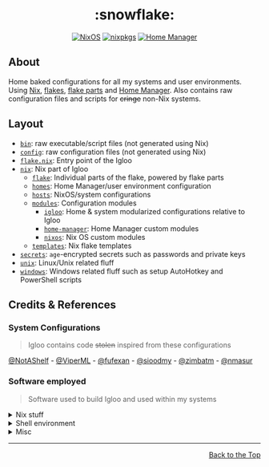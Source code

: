 <!-- markdownlint-disable -->
<!-- editorconfig-checker-disable -->

<h1 align="center">:snowflake:</h1>

<p align="center">
  <a href="https://nixos.wiki/wiki/NixOS"
    ><img
      src="https://img.shields.io/badge/NixOS-24.05-5277c3?logo=nixos&logoColor=white"
      alt="NixOS"
  /></a>
  <a href="https://github.com/NixOS/nixpkgs"
    ><img
      src="https://img.shields.io/badge/nixpkgs-unstable-5277c3?logo=nixos&logoColor=white"
      alt="nixpkgs"
  /></a>
  <a href="https://nixos.wiki/wiki/Home_Manager"
    ><img
      src="https://img.shields.io/badge/Home%20Manager-24.05-5277c3?logo=nixos&logoColor=white"
      alt="Home Manager"
  /></a>
</p>

<!-- editorconfig-checker-enable -->

## About

Home baked configurations for all my systems and user environments.
Using [Nix], [flakes], [flake parts] and [Home Manager].
Also contains raw configuration files and scripts for ~~cringe~~ non-Nix systems.

[Nix]: https://nixos.org
[flakes]: https://nixos.wiki/wiki/Flakes
[flake parts]: https://github.com/hercules-ci/flake-parts
[Home Manager]: https://github.com/nix-community/home-manager

## Layout

- [`bin`](../bin): raw executable/script files (not generated using Nix)
- [`config`](../config): raw configuration files (not generated using Nix)
- [`flake.nix`](../flake.nix): Entry point of the Igloo
- [`nix`](../nix): Nix part of Igloo
  - [`flake`](../flake): Individual parts of the flake, powered by flake parts
  - [`homes`](../homes): Home Manager/user environment configuration
  - [`hosts`](../hosts): NixOS/system configurations
  - [`modules`](../modules): Configuration modules
    - [`igloo`](../modules/igloo): Home & system modularized configurations relative to Igloo
    - [`home-manager`](../modules/home-manager): Home Manager custom modules
    - [`nixos`](../modules/nixos): Nix OS custom modules
  - [`templates`](../templates): Nix flake templates
- [`secrets`](../secrets): `age`-encrypted secrets such as passwords and private keys
- [`unix`](../unix): Linux/Unix related fluff
- [`windows`](../windows): Windows related fluff
  such as setup AutoHotkey and PowerShell scripts

## Credits & References

### System Configurations

> Igloo contains code ~~stolen~~ inspired from these configurations

<!-- LTeX: enabled=false -->

[@NotAShelf](https://github.com/NotAShelf/nyx) -
[@ViperML](https://github.com/viperML/dotfiles) -
[@fufexan](https://github.com/fufexan/dotfiles) -
[@sioodmy](https://github.com/sioodmy/dotfiles) -
[@zimbatm](https://github.com/zimbatm/home) -
[@nmasur](https://github.com/nmasur/dotfiles)

<!-- LTeX: enabled=true -->

### Software employed

> Software used to build Igloo and used within my systems

<details><summary>Nix stuff</summary>

- [Nix Flakes](https://nixos.wiki/wiki/Flakes)
  to structure the configurations
- [Flake Parts](https://github.com/hercules-ci/flake-parts)
  to modularize even more the flake structure
- [Home Manager](https://github.com/nix-community/home-manager)
  to manage the user environment
- [`pre-commit-hooks.nix`](https://github.com/cachix/pre-commit-hooks.nix)
  to integrate [pre-commit](https://pre-commit.com) hooks in the Nix flake
- [NixOS on WSL](https://github.com/nix-community/NixOS-WSL)
  for running NixOS on WSL
- [comma](https://github.com/nix-community/comma)
  and [`nix-index` database](https://github.com/nix-community/nix-index-database)
  to run software without installing it
- ~~[NixVim](https://github.com/nix-community/nixvim)
  to configure Neovim using Nix~~
- [`flake-awesome-neovim-plugins`](https://github.com/m15a/flake-awesome-neovim-plugins)
  to use Neovim plugins not available yet in `nixpkgs`
- [NixOS Visual Studio Code `server-env-setup`](https://github.com/sonowz/vscode-remote-wsl-nixos)
  to connect to VS Code server running inside NixOS-WSL
- [`agenix`](https://github.com/ryantm/agenix)
  from managing `age`-encrypted secrets from NixOS and Home Manager

</details>

<details><summary>Shell environment</summary>

- [direnv](https://direnv.net)
  for loading/deloading development environments depending on the current directory
- [Starship](https://starship.rs)
  because having a beautiful prompt is vital
- [fzf](https://github.com/junegunn/fzf)
  because fuzzy finders change your life
- [zoxide](https://github.com/ajeetdsouza/zoxide)
  because `cd`-ing is boring and `z` is a fast boy
- [pet](https://github.com/knqyf263/pet)
  to remember the juiciest commands
- [Atuin](https://atuin.sh)
  to have a shell history on steroids

</details>

<details><summary>Misc</summary>

- [Sourcegraph](https://sourcegraph.com)
  to scavenge the entire web for Nix snippets using `file:\.nix <query>`

</details>
<!-- markdownlint-disable -->
<!-- editorconfig-checker-disable -->

---

<div align="right">
  <a href="#readme">Back to the Top</a>
</div>
